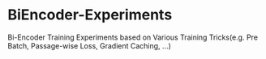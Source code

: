 # BiEncoder-Experiments
Bi-Encoder Training Experiments based on Various Training Tricks(e.g. Pre Batch, Passage-wise Loss, Gradient Caching, ...)
